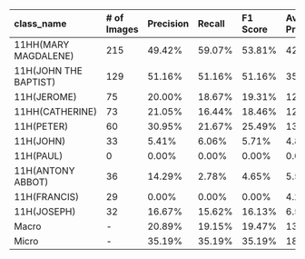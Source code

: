 | class_name            | # of Images   | Precision   | Recall   | F1 Score   | Average Precision   |
|:----------------------|:--------------|:------------|:---------|:-----------|:--------------------|
| 11HH(MARY MAGDALENE)  | 215           | 49.42%      | 59.07%   | 53.81%     | 42.09%              |
| 11H(JOHN THE BAPTIST) | 129           | 51.16%      | 51.16%   | 51.16%     | 35.41%              |
| 11H(JEROME)           | 75            | 20.00%      | 18.67%   | 19.31%     | 12.68%              |
| 11HH(CATHERINE)       | 73            | 21.05%      | 16.44%   | 18.46%     | 12.40%              |
| 11H(PETER)            | 60            | 30.95%      | 21.67%   | 25.49%     | 13.60%              |
| 11H(JOHN)             | 33            | 5.41%       | 6.06%    | 5.71%      | 4.87%               |
| 11H(PAUL)             | 0             | 0.00%       | 0.00%    | 0.00%      | 0.00%               |
| 11H(ANTONY ABBOT)     | 36            | 14.29%      | 2.78%    | 4.65%      | 5.53%               |
| 11H(FRANCIS)          | 29            | 0.00%       | 0.00%    | 0.00%      | 4.25%               |
| 11H(JOSEPH)           | 32            | 16.67%      | 15.62%   | 16.13%     | 6.56%               |
| Macro                 | -             | 20.89%      | 19.15%   | 19.47%     | 13.74%              |
| Micro                 | -             | 35.19%      | 35.19%   | 35.19%     | 18.86%              |
